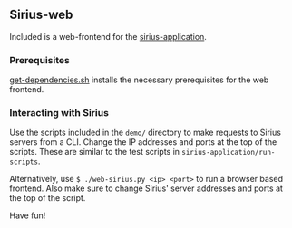 ## Sirius-web

Included is a web-frontend for the [sirius-application](../sirius-application). 

### Prerequisites

[get-dependencies.sh](../sirius-application/get-dependencies.sh) installs the necessary prerequisites for the web frontend.

### Interacting with Sirius

Use the scripts included in the `demo/` directory to make requests to Sirius
servers from a CLI. Change the IP addresses and ports at the top of the
scripts. These are similar to the test scripts in
`sirius-application/run-scripts`.

Alternatively, use `$ ./web-sirius.py <ip> <port>` to run a browser based frontend. Also make
sure to change Sirius' server addresses and ports at the top of the script.

Have fun!
